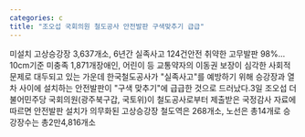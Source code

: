 ```yaml
---
categories: c
title: "조오섭 국회의원 철도공사 안전발판 구색맞추기 급급"
---
```

미설치 고상승강장 3,637개소, 6년간 실족사고 124건안전 취약한 고무발판 98%…10cm기준 미충족 1,871개장애인, 어린이 등 교통약자의 이동권 보장이 심각한 사회적 문제로 대두되고 있는 가운데 한국철도공사가 "실족사고"를 예방하기 위해 승강장과 열차 사이에 설치하는 안전발판이 "구색 맞추기"에 급급한 것으로 드러났다.3일 조오섭 더불어민주당 국회의원(광주북구갑, 국토위)이 철도공사로부터 제출받은 국정감사 자료에 따르면 안전발판 설치가 의무화된 고상승강장 철도역은 268개소, 노선은 총14개로 승강장수는 총2만4,816개소